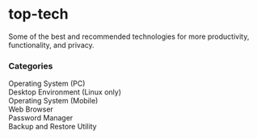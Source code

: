 # top-tech
Some of the best and recommended technologies for more productivity, functionality, and privacy.

### Categories
Operating System (PC)  
Desktop Environment (Linux only)  
Operating System (Mobile)  
Web Browser  
Password Manager  
Backup and Restore Utility
